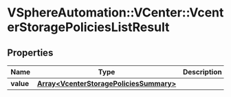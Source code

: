 # VSphereAutomation::VCenter::VcenterStoragePoliciesListResult

## Properties
Name | Type | Description | Notes
------------ | ------------- | ------------- | -------------
**value** | [**Array&lt;VcenterStoragePoliciesSummary&gt;**](VcenterStoragePoliciesSummary.md) |  | 


